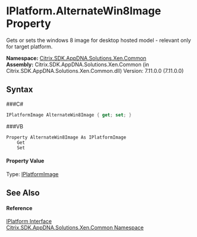 # IPlatform.AlternateWin8Image Property 
 

Gets or sets the windows 8 image for desktop hosted model - relevant only for target platform.

**Namespace:**&nbsp;<a href="N_Citrix_SDK_AppDNA_Solutions_Xen_Common">Citrix.SDK.AppDNA.Solutions.Xen.Common</a><br />**Assembly:**&nbsp;Citrix.SDK.AppDNA.Solutions.Xen.Common (in Citrix.SDK.AppDNA.Solutions.Xen.Common.dll) Version: 7.11.0.0 (7.11.0.0)

## Syntax

###C#
```csharp
IPlatformImage AlternateWin8Image { get; set; }
```

###VB
```vbnet
Property AlternateWin8Image As IPlatformImage
	Get
	Set
```


#### Property Value
Type: <a href="T_Citrix_SDK_AppDNA_Solutions_Xen_Common_IPlatformImage">IPlatformImage</a>

## See Also


#### Reference
<a href="T_Citrix_SDK_AppDNA_Solutions_Xen_Common_IPlatform">IPlatform Interface</a><br /><a href="N_Citrix_SDK_AppDNA_Solutions_Xen_Common">Citrix.SDK.AppDNA.Solutions.Xen.Common Namespace</a><br />